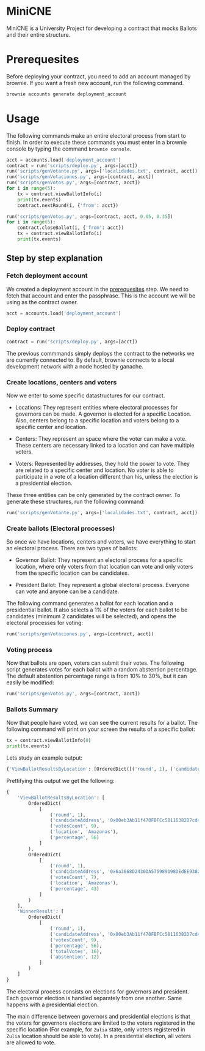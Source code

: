 # MiniCNE

MiniCNE is a University Project for developing a contract that mocks Ballots and their entire structure.

# Prerequesites

Before deploying your contract, you need to add an account managed by brownie. If you want a fresh new account, run the following command.

```bash
brownie accounts generate deployment_account
```

# Usage

The following commands make an entire electoral process from start to finish. In order to execute these commands you must enter in a brownie console by typing the command `brownie console`.

```python
acct = accounts.load('deployment_account')
contract = run('scripts/deploy.py', args=[acct])
run('scripts/genVotante.py', args=['localidades.txt', contract, acct])
run('scripts/genVotaciones.py', args=[contract, acct])
run('scripts/genVotos.py', args=[contract, acct])
for i in range(5):
    tx = contract.viewBallotInfo(i)
    print(tx.events)
    contract.nextRound(i, {'from': acct})

run('scripts/genVotos.py', args=[contract, acct, 0.05, 0.35])
for i in range(5):
    contract.closeBallot(i, {'from': acct})
    tx = contract.viewBallotInfo(i)
    print(tx.events)

```

## Step by step explanation

### Fetch deployment account

We created a deployment account in the [prerequesites](#prerequesites) step. We need to fetch that account and enter the passphrase. This is the account we will be using as the contract owner.

```python
acct = accounts.load('deployment_account')
```

### Deploy contract

```python
contract = run('scripts/deploy.py', args=[acct])
```

The previous commmands simply deploys the contract to the networks we are currently connected to. By default, brownie connects to a local development network with a node hosted by ganache.

### Create locations, centers and voters

Now we enter to some specific datastructures for our contract.

- Locations: They represent entities where electoral processes for governors can be made. A governor is elected for a specific Location. Also, centers belong to a specific location and voters belong to a specific center and location.

- Centers: They represent an space where the voter can make a vote. These centers are necessary linked to a location and can have multiple voters.

- Voters: Represented by addresses, they hold the power to vote. They are related to a specific center and location. No voter is able to participate in a vote of a location different than his, unless the election is a presidential election.

These three entities can be only generated by the contract owner. To generate these structures, run the following command:

```python
run('scripts/genVotante.py', args=['localidades.txt', contract, acct])
```

### Create ballots (Electoral processes)

So once we have locations, centers and voters, we have everything to start an electoral process. There are two types of ballots:

- Governor Ballot: They represent an electoral process for a specific location, where only voters from that location can vote and only voters from the specific location can be candidates.

- President Ballot: They represent a global electoral process. Everyone can vote and anyone can be a candidate.

The following command generates a ballot for each location and a presidential ballot. It also selects a 1% of the voters for each ballot to be candidates (minimum 2 candidates will be selected), and opens the electoral processes for voting:

```python
run('scripts/genVotaciones.py', args=[contract, acct])
```

### Voting process

Now that ballots are open, voters can submit their votes. The following script generates votes for each ballot with a random abstention percentage. The default abstention percentage range is from 10% to 30%, but it can easily be modified:

```python
run('scripts/genVotos.py', args=[contract, acct])
```

### Ballots Summary

Now that people have voted, we can see the current results for a ballot. The following command will print on your screen the results of a specific ballot:

```python
tx = contract.viewBallotInfo(0)
print(tx.events)
```

Lets study an example output:

```python
{'ViewBallotResultsByLocation': [OrderedDict([('round', 1), ('candidateAddress', '0x00eb3Ab11f470FBFCc58116382D7cd4242C57E7a'), ('votesCount', 9), ('location', 'Amazonas'), ('percentage', 56)]), OrderedDict([('round', 1), ('candidateAddress', '0x6a3668D2430DA575989198DEdEE9382f31917d0D'), ('votesCount', 7), ('location', 'Amazonas'), ('percentage', 43)])], 'WinnerResult': [OrderedDict([('round', 1), ('candidateAddress', '0x00eb3Ab11f470FBFCc58116382D7cd4242C57E7a'), ('votesCount', 9), ('percentage', 56), ('totalVotes', 16), ('abstention', 12)])]}
```

Prettifying this output we get the following:

```python
{
    'ViewBallotResultsByLocation': [
        OrderedDict(
            [
                ('round', 1),
                ('candidateAddress', '0x00eb3Ab11f470FBFCc58116382D7cd4242C57E7a'),
                ('votesCount', 9),
                ('location', 'Amazonas'),
                ('percentage', 56)
            ]
        ),
        OrderedDict(
            [
                ('round', 1),
                ('candidateAddress', '0x6a3668D2430DA575989198DEdEE9382f31917d0D'),
                ('votesCount', 7),
                ('location', 'Amazonas'),
                ('percentage', 43)
            ]
        )
    ],
    'WinnerResult': [
        OrderedDict(
            [
                ('round', 1),
                ('candidateAddress', '0x00eb3Ab11f470FBFCc58116382D7cd4242C57E7a'),
                ('votesCount', 9),
                ('percentage', 56),
                ('totalVotes', 16),
                ('abstention', 12)
            ]
        )
    ]
}
```

The electoral process consists on elections for governors and president. Each governor election is handled separately from one another. Same happens with a presidential election.

The main difference between governors and presidential elections is that the voters for governors elections are limited to the voters registered in the specific location (For example, for `Zulia` state, only voters registered in `Zulia` location should be able to vote). In a presidential election, all voters are allowed to vote.
